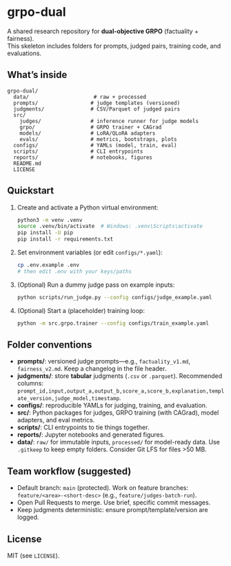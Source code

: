 # grpo-dual

A shared research repository for **dual-objective GRPO** (factuality + fairness).  
This skeleton includes folders for prompts, judged pairs, training code, and evaluations.

## What’s inside
```
grpo-dual/
  data/                     # raw + processed
  prompts/                 # judge templates (versioned)
  judgments/               # CSV/Parquet of judged pairs
  src/
    judges/                # inference runner for judge models
    grpo/                  # GRPO trainer + CAGrad
    models/                # LoRA/QLoRA adapters
    evals/                 # metrics, bootstraps, plots
  configs/                 # YAMLs (model, train, eval)
  scripts/                 # CLI entrypoints
  reports/                 # notebooks, figures
  README.md
  LICENSE
```

## Quickstart

1. Create and activate a Python virtual environment:
   ```bash
   python3 -m venv .venv
   source .venv/bin/activate  # Windows: .venv\Scripts\activate
   pip install -U pip
   pip install -r requirements.txt
   ```

2. Set environment variables (or edit `configs/*.yaml`):
   ```bash
   cp .env.example .env
   # then edit .env with your keys/paths
   ```

3. (Optional) Run a dummy judge pass on example inputs:
   ```bash
   python scripts/run_judge.py --config configs/judge_example.yaml
   ```

4. (Optional) Start a (placeholder) training loop:
   ```bash
   python -m src.grpo.trainer --config configs/train_example.yaml
   ```

## Folder conventions

- **prompts/**: versioned judge prompts—e.g., `factuality_v1.md`, `fairness_v2.md`. Keep a changelog in the file header.
- **judgments/**: store **tabular** judgments (`.csv` or `.parquet`). Recommended columns:
  `prompt_id,input,output_a,output_b,score_a,score_b,explanation,template_version,judge_model,timestamp`.
- **configs/**: reproducible YAMLs for judging, training, and evaluation.
- **src/**: Python packages for judges, GRPO training (with CAGrad), model adapters, and eval metrics.
- **scripts/**: CLI entrypoints to tie things together.
- **reports/**: Jupyter notebooks and generated figures.
- **data/**: `raw/` for immutable inputs, `processed/` for model-ready data.
  Use `.gitkeep` to keep empty folders. Consider Git LFS for files >50 MB.

## Team workflow (suggested)

- Default branch: `main` (protected). Work on feature branches:
  `feature/<area>-<short-desc>` (e.g., `feature/judges-batch-run`).
- Open Pull Requests to merge. Use brief, specific commit messages.
- Keep judgments deterministic: ensure prompt/template/version are logged.

## License

MIT (see `LICENSE`).
